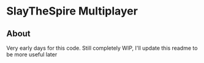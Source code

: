 # SlayTheSpire Multiplayer

## About

Very early days for this code. Still completely WIP, I'll update this readme to be more useful later